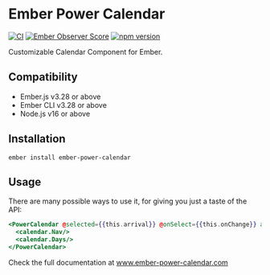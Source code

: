 # Ember Power Calendar

[![CI](https://github.com/cibernox/ember-power-calendar/actions/workflows/ci.yml/badge.svg)](https://github.com/cibernox/ember-power-calendar/actions/workflows/ci.yml)
[![Ember Observer Score](http://emberobserver.com/badges/ember-power-calendar.svg)](http://emberobserver.com/addons/ember-power-calendar)
[![npm version](https://badge.fury.io/js/ember-power-calendar.svg)](https://badge.fury.io/js/ember-power-calendar)

Customizable Calendar Component for Ember.

## Compatibility

* Ember.js v3.28 or above
* Ember CLI v3.28 or above
* Node.js v16 or above

## Installation

`ember install ember-power-calendar`


## Usage

There are many possible ways to use it, for giving you just a taste of the API:

```hbs
<PowerCalendar @selected={{this.arrival}} @onSelect={{this.onChange}} as |calendar|>
  <calendar.Nav/>
  <calendar.Days/>
</PowerCalendar>
```

Check the full documentation at www.ember-power-calendar.com

